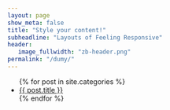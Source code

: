 ```yaml
---
layout: page
show_meta: false
title: "Style your content!"
subheadline: "Layouts of Feeling Responsive"
header:
   image_fullwidth: "zb-header.png"
permalink: "/dumy/"
---
```

<ul>
    {% for post in site.categories %}
    <li><a href="{{ site.url }}{{ site.baseurl }}{{ post.url }}">{{ post.title }}</a></li>
    {% endfor %}
</ul>
